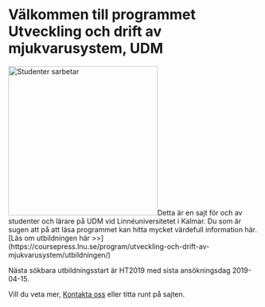 <h1>Välkommen till programmet Utveckling och drift av mjukvarusystem, UDM</h1>
<img class="alignright size-medium wp-image-1577" src="http://coursepress.lnu.se/program/utveckling-och-drift-av-mjukvarusystem/files/2015/03/studenter-arbetar.jpg" alt="Studenter sarbetar" width="300" height="300" />Detta är en sajt för och av studenter och lärare på UDM vid Linnéuniversitetet i Kalmar. Du som är sugen att på att läsa programmet kan hitta mycket värdefull information här.
[Läs om utbildningen här >>](https://coursepress.lnu.se/program/utveckling-och-drift-av-mjukvarusystem/utbildningen/)

Nästa sökbara utbildningsstart är HT2019 med sista ansökningsdag 2019-04-15.

Vill du veta mer, [Kontakta oss](/program/utveckling-och-drift-av-mjukvarusystem/kontakt/) eller titta runt på sajten.
